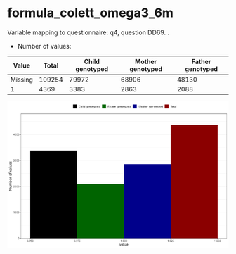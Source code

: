 # formula_colett_omega3_6m
Variable mapping to questionnaire: q4, question DD69.
.
- Number of values:

| Value | Total | Child genotyped | Mother genotyped | Father genotyped |
| ----- | ----- | --------------- | ---------------- | ---------------- |
| Missing | 109254 | 79972 | 68906 | 48130 |
| 1 | 4369 | 3383 | 2863 |2088 |



![](formula_colett_omega3_6m_n.png)



